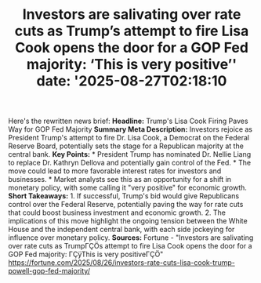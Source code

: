 ﻿---
title: "Investors are salivating over rate cuts as Trump’s attempt to fire Lisa Cook opens the door for a GOP Fed majority: ‘This is very positive’'
date: '2025-08-27T02:18:10"
category: "Markets"
summary: ""
slug: "investors are salivating over rate cuts as trumps attempt to"
source_urls:
  - "https://fortune.com/2025/08/26/investors-rate-cuts-lisa-cook-trump-powell-gop-fed-majority/"
seo:
  title: "Investors are salivating over rate cuts as Trump’s attempt to fire Lisa Cook opens the door for a GOP Fed majority: ‘This is very positive’ | Hash n Hedge'
  description: '"
  keywords: ["news", "markets", "brief"]
---
Here's the rewritten news brief:  **Headline:** Trump's Lisa Cook Firing Paves Way for GOP Fed Majority  **Summary Meta Description:** Investors rejoice as President Trump's attempt to fire Dr. Lisa Cook, a Democrat on the Federal Reserve Board, potentially sets the stage for a Republican majority at the central bank.  **Key Points:**  * President Trump has nominated Dr. Nellie Liang to replace Dr. Kathryn Dellova and potentially gain control of the Fed. * The move could lead to more favorable interest rates for investors and businesses. * Market analysts see this as an opportunity for a shift in monetary policy, with some calling it "very positive" for economic growth.  **Short Takeaways:**  1. If successful, Trump's bid would give Republicans control over the Federal Reserve, potentially paving the way for rate cuts that could boost business investment and economic growth. 2. The implications of this move highlight the ongoing tension between the White House and the independent central bank, with each side jockeying for influence over monetary policy.  **Sources:** Fortune - "Investors are salivating over rate cuts as TrumpΓÇÖs attempt to fire Lisa Cook opens the door for a GOP Fed majority: ΓÇÿThis is very positiveΓÇÖ"  https://fortune.com/2025/08/26/investors-rate-cuts-lisa-cook-trump-powell-gop-fed-majority/ 
